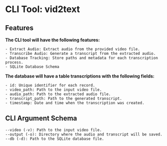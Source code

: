 # CLI Tool: vid2text

## Features

**The CLI tool will have the following features:**

    - Extract Audio: Extract audio from the provided video file.
    - Transcribe Audio: Generate a transcript from the extracted audio.
    - Database Tracking: Store paths and metadata for each transcription process.
    - SQLite Database Schema

**The database will have a table transcriptions with the following fields:**

    - id: Unique identifier for each record.
    - video_path: Path to the input video file.
    - audio_path: Path to the extracted audio file.
    - transcript_path: Path to the generated transcript.
    - timestamp: Date and time when the transcription was created.

## CLI Argument Schema

    --video (-v): Path to the input video file.
    --output (-o): Directory where the audio and transcript will be saved.
    --db (-d): Path to the SQLite database file.
